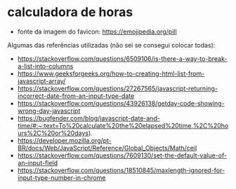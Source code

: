 # calculadora de horas

* fonte da imagem do favicon: https://emojipedia.org/pill

Algumas das referências utilizadas (não sei se consegui colocar todas):
* https://stackoverflow.com/questions/6509106/is-there-a-way-to-break-a-list-into-columns
* https://www.geeksforgeeks.org/how-to-creating-html-list-from-javascript-array/
* https://stackoverflow.com/questions/27267565/javascript-returning-incorrect-date-from-an-input-type-date
* https://stackoverflow.com/questions/43926138/getday-code-showing-wrong-day-javascript
* https://bugfender.com/blog/javascript-date-and-time/#:~:text=To%20calculate%20the%20elapsed%20time,%2C%20hours%2C%20or%20days).
* https://developer.mozilla.org/pt-BR/docs/Web/JavaScript/Reference/Global_Objects/Math/ceil
* https://stackoverflow.com/questions/7609130/set-the-default-value-of-an-input-field
* https://stackoverflow.com/questions/18510845/maxlength-ignored-for-input-type-number-in-chrome
